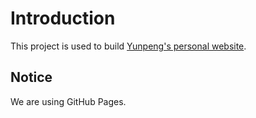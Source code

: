 # Introduction
This project is used to build [Yunpeng's personal website](https://beckid.github.io/).

## Notice
We are using GitHub Pages.